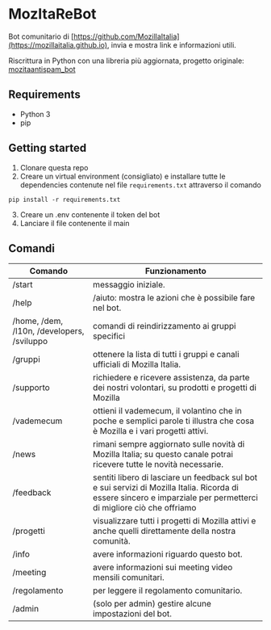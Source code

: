 # MozItaReBot
Bot comunitario di [https://github.com/MozillaItalia](https://mozillaitalia.github.io), invia e mostra link e informazioni utili.

Riscrittura in Python con una libreria più aggiornata, progetto originale: [mozitaantispam_bot](https://github.com/MozillaItalia/mozitahub_bot) 

## Requirements
- Python 3
- pip

## Getting started
1. Clonare questa repo 
2. Creare un virtual environment (consigliato) e installare tutte le dependencies contenute nel file `requirements.txt` attraverso il comando
```
pip install -r requirements.txt
```
3. Creare un .env contenente il token del bot
4. Lanciare il file contenente il main


## Comandi
| Comando | Funzionamento |
|---|---|
| /start | messaggio iniziale. |
| /help | /aiuto: mostra le azioni che è possibile fare nel bot. |
| /home, /dem, /l10n, /developers, /sviluppo  | comandi di reindirizzamento ai gruppi specifici |
| /gruppi | ottenere la lista di tutti i gruppi e canali ufficiali di Mozilla Italia. |
| /supporto | richiedere e ricevere assistenza, da parte dei nostri volontari, su prodotti e progetti di Mozilla |
| /vademecum | ottieni il vademecum, il volantino che in poche e semplici parole ti illustra che cosa è Mozilla e i vari progetti attivi. |
| /news | rimani sempre aggiornato sulle novità di Mozilla Italia; su questo canale potrai ricevere tutte le novità necessarie. |
| /feedback | sentiti libero di lasciare un feedback sul bot e sui servizi di Mozilla Italia. Ricorda di essere sincero e imparziale per permetterci di migliore ciò che offriamo |
| /progetti | visualizzare tutti i progetti di Mozilla attivi e anche quelli direttamente della nostra comunità. |
| /info | avere informazioni riguardo questo bot. |
| /meeting | avere informazioni sui meeting video mensili comunitari. |
| /regolamento | per leggere il regolamento comunitario. |
| /admin | (solo per admin) gestire alcune impostazioni del bot. |
